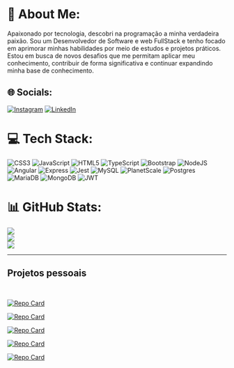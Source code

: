 # 💫 About Me:
Apaixonado por tecnologia, descobri na programação a minha verdadeira paixão. Sou um Desenvolvedor de Software e web FullStack e tenho focado em aprimorar minhas habilidades por meio de estudos e projetos práticos. Estou em busca de novos desafios que me permitam aplicar meu conhecimento, contribuir de forma significativa e continuar expandindo minha base de conhecimento.


## 🌐 Socials:
[![Instagram](https://img.shields.io/badge/Instagram-%23E4405F.svg?logo=Instagram&logoColor=white)](https://instagram.com/samsz_santos) [![LinkedIn](https://img.shields.io/badge/LinkedIn-%230077B5.svg?logo=linkedin&logoColor=white)](https://linkedin.com/in/samuelsz) 

# 💻 Tech Stack:
![CSS3](https://img.shields.io/badge/css3-%231572B6.svg?style=for-the-badge&logo=css3&logoColor=white) ![JavaScript](https://img.shields.io/badge/javascript-%23323330.svg?style=for-the-badge&logo=javascript&logoColor=%23F7DF1E) ![HTML5](https://img.shields.io/badge/html5-%23E34F26.svg?style=for-the-badge&logo=html5&logoColor=white) ![TypeScript](https://img.shields.io/badge/typescript-%23007ACC.svg?style=for-the-badge&logo=typescript&logoColor=white) ![Bootstrap](https://img.shields.io/badge/bootstrap-%23563D7C.svg?style=for-the-badge&logo=bootstrap&logoColor=white) ![NodeJS](https://img.shields.io/badge/node.js-6DA55F?style=for-the-badge&logo=node.js&logoColor=white)  ![Angular](https://img.shields.io/badge/Angular-DD0031?style=for-the-badge&logo=angular&logoColor=white) ![Express](https://img.shields.io/badge/Express.js-404D59?style=for-the-badge) ![Jest](https://img.shields.io/badge/Jest-323330?style=for-the-badge&logo=Jest&logoColor=white) ![MySQL](https://img.shields.io/badge/mysql-%2300f.svg?style=for-the-badge&logo=mysql&logoColor=white) ![PlanetScale](https://img.shields.io/badge/planetscale-%23000000.svg?style=for-the-badge&logo=planetscale&logoColor=white) ![Postgres](https://img.shields.io/badge/postgres-%23316192.svg?style=for-the-badge&logo=postgresql&logoColor=white) ![MariaDB](https://img.shields.io/badge/MariaDB-003545?style=for-the-badge&logo=mariadb&logoColor=white) ![MongoDB](https://img.shields.io/badge/MongoDB-%234ea94b.svg?style=for-the-badge&logo=mongodb&logoColor=white) ![JWT](https://img.shields.io/badge/JWT-black?style=for-the-badge&logo=JSON%20web%20tokens)
# 📊 GitHub Stats:
![](https://github-readme-stats.vercel.app/api?username=bytutscode&theme=dark&hide_border=false&include_all_commits=false&count_private=false)<br/>
![](https://github-readme-streak-stats.herokuapp.com/?user=bytutscode&theme=dark&hide_border=false)<br/>
![](https://github-readme-stats.vercel.app/api/top-langs/?username=bytutscode&theme=dark&hide_border=false&include_all_commits=false&count_private=false&layout=compact)

---

## Projetos pessoais

<br>

[![Repo Card](https://github-readme-stats.vercel.app/api/pin/?username=bytutscode&repo=NODE-ANGULAR-BLOGS&bg_color=000&border_color=0084ff&show_icons=true&icon_color=30A3DC&title_color=blue&text_color=FFF)](https://blogs-seven-roan.vercel.app/)

[![Repo Card](https://github-readme-stats.vercel.app/api/pin/?username=bytutscode&repo=NODE-ANGULAR-BLOGS&bg_color=000&border_color=0084ff&show_icons=true&icon_color=30A3DC&title_color=blue&text_color=FFF)](https://github.com/bytutscode/NODE-ANGULAR-BLOGS)

[![Repo Card](https://github-readme-stats.vercel.app/api/pin/?username=bytutscode&repo=sls-services&bg_color=000&border_color=0084ff&show_icons=true&icon_color=30A3DC&title_color=blue&text_color=FFF)](https://github.com/bytutscode/sls-services)

[![Repo Card](https://github-readme-stats.vercel.app/api/pin/?username=bytutscode&repo=SAM---ADVOGADOS&bg_color=000&border_color=0084ff&show_icons=true&icon_color=30A3DC&title_color=blue&text_color=FFF)](https://github.com/bytutscode/SAM---ADVOGADOS)

[![Repo Card](https://github-readme-stats.vercel.app/api/pin/?username=bytutscode&repo=controle-de-estoque&bg_color=000&border_color=0084ff&show_icons=true&icon_color=30A3DC&title_color=blue&text_color=FFF)](https://github.com/bytutscode/controle-de-estoque)

